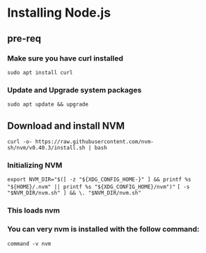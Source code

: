 # Installing Node.js

## pre-req


### Make sure you have curl installed
` sudo apt install curl `


### Update and Upgrade system packages

` sudo apt update && upgrade `

## Download and install NVM


` curl -o- https://raw.githubusercontent.com/nvm-sh/nvm/v0.40.3/install.sh | bash `


###  Initializing NVM

` export NVM_DIR="$([ -z "${XDG_CONFIG_HOME-}" ] && printf %s "${HOME}/.nvm" || printf %s "${XDG_CONFIG_HOME}/nvm")" `
` [ -s "$NVM_DIR/nvm.sh" ] && \. "$NVM_DIR/nvm.sh" `

### This loads nvm 


### You can very nvm is installed with the follow command:
``` command -v nvm ```

